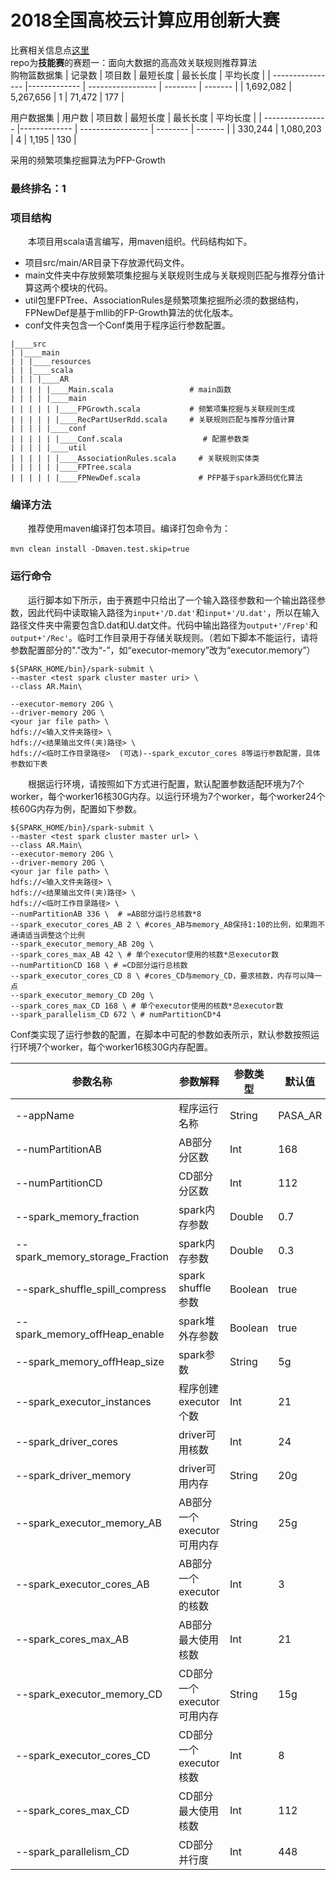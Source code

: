 # 2018全国高校云计算应用创新大赛
比赛相关信息点[这里](https://cloud.seu.edu.cn/contest/index)  
repo为**技能赛**的赛题一：面向大数据的高高效关联规则推荐算法  
购物篮数据集
| 记录数       | 项目数  | 最短长度 | 最长长度 | 平均长度 |
| ---------------- |------------- | ----------------- | -------- | ------- |
| 1,692,082 | 5,267,656 | 1 | 71,472 | 177 |

用户数据集
| 用户数       | 项目数  | 最短长度 | 最长长度 | 平均长度 |
| ---------------- |------------- | ----------------- | -------- | ------- |
| 330,244 | 1,080,203 | 4 | 1,195 | 130 |

采用的频繁项集挖掘算法为PFP-Growth

### 最终排名：1

### 项目结构

　　本项目用scala语言编写，用maven组织。代码结构如下。
- 项目src/main/AR目录下存放源代码文件。
- main文件夹中存放频繁项集挖掘与关联规则生成与关联规则匹配与推荐分值计算这两个模块的代码。
- util包里FPTree、AssociationRules是频繁项集挖掘所必须的数据结构，FPNewDef是基于mllib的FP-Growth算法的优化版本。
- conf文件夹包含一个Conf类用于程序运行参数配置。

~~~shell
|____src
| |____main
| | |____resources
| | |____scala
| | | |____AR
| | | | |____Main.scala                 # main函数
| | | | |____main
| | | | | |____FPGrowth.scala           # 频繁项集挖掘与关联规则生成
| | | | | |____RecPartUserRdd.scala     # 关联规则匹配与推荐分值计算
| | | | |____conf
| | | | | |____Conf.scala                  # 配置参数类
| | | | |____util
| | | | | |____AssociationRules.scala     # 关联规则实体类 
| | | | | |____FPTree.scala          
| | | | | |____FPNewDef.scala             # PFP基于spark源码优化算法
~~~

### 编译方法

　　推荐使用maven编译打包本项目。编译打包命令为：

~~~shell
mvn clean install -Dmaven.test.skip=true　
~~~

### 运行命令

　　运行脚本如下所示，由于赛题中只给出了一个输入路径参数和一个输出路径参数，因此代码中读取输入路径为`input+'/D.dat'`和`input+'/U.dat'`，所以在输入路径文件夹中需要包含D.dat和U.dat文件。代码中输出路径为`output+'/Frep'`和`output+'/Rec'`。临时工作目录用于存储关联规则。（若如下脚本不能运行，请将参数配置部分的"."改为“-”，如“executor-memory”改为“executor.memory”）

```shell
${SPARK_HOME/bin}/spark-submit \ 
--master <test spark cluster master uri> \ 
--class AR.Main\
```

~~~shell
--executor-memory 20G \ 
--driver-memory 20G \
<your jar file path> \ 
hdfs://<输入文件夹路径> \ 
hdfs://<结果输出文件(夹)路径> \ 
hdfs://<临时工作目录路径>  (可选)--spark_excutor_cores 8等运行参数配置，具体参数如下表
~~~

　　根据运行环境，请按照如下方式进行配置，默认配置参数适配环境为7个worker，每个worker16核30G内存。以运行环境为7个worker，每个worker24个核60G内存为例，配置如下参数。

~~~shell
${SPARK_HOME/bin}/spark-submit \ 
--master <test spark cluster master url> \ 
--class AR.Main\
--executor-memory 20G \ 
--driver-memory 20G \
<your jar file path> \ 
hdfs://<输入文件夹路径> \ 
hdfs://<结果输出文件(夹)路径> \ 
hdfs://<临时工作目录路径> \
--numPartitionAB 336 \  # =AB部分运行总核数*8
--spark_executor_cores_AB 2 \ #cores_AB与memory_AB保持1:10的比例，如果跑不通请适当调整这个比例
--spark_executor_memory_AB 20g \
--spark_cores_max_AB 42 \ # 单个executor使用的核数*总executor数
--numPartitionCD 168 \ # =CD部分运行总核数
--spark_executor_cores_CD 8 \ #cores_CD与memory_CD，要求核数，内存可以降一点
--spark_executor_memory_CD 20g \
--spark_cores_max_CD 168 \ # 单个executor使用的核数*总executor数
--spark_parallelism_CD 672 \ # numPartitionCD*4
~~~

Conf类实现了运行参数的配置，在脚本中可配的参数如表所示，默认参数按照运行环境7个worker，每个worker16核30G内存配置。

| 参数名称                        | 参数解释          | 参数类型 | 默认值  |
| ------------------------------- | ----------------- | -------- | ------- |
| --appName                       | 程序运行名称      | String   | PASA_AR |
| --numPartitionAB                | AB部分分区数      | Int      | 168     |
| --numPartitionCD                | CD部分分区数      | Int      | 112     |
| --spark_memory_fraction         | spark内存参数     | Double   | 0.7     |
| --spark_memory_storage_Fraction | spark内存参数     | Double   | 0.3     |
| --spark_shuffle_spill_compress  | spark shuffle参数 | Boolean  | true    |
| --spark_memory_offHeap_enable | spark堆外存参数            | Boolean  | true   |
| --spark_memory_offHeap_size   | spark参数                  | String   | 5g     |
| --spark_executor_instances    | 程序创建executor个数       | Int      | 21     |
| --spark_driver_cores          | driver可用核数             | Int      | 24     |
| --spark_driver_memory         | driver可用内存             | String   | 20g    |
| --spark_executor_memory_AB    | AB部分一个executor可用内存 | String   | 25g    |
| --spark_executor_cores_AB     | AB部分一个executor的核数   | Int      | 3      |
| --spark_cores_max_AB          | AB部分最大使用核数         | Int      | 21     |
| --spark_executor_memory_CD    | CD部分一个executor可用内存 | String   | 15g    |
| --spark_executor_cores_CD     | CD部分一个executor核数     | Int      | 8      |
| --spark_cores_max_CD          | CD部分最大使用核数         | Int      | 112    |
| --spark_parallelism_CD        | CD部分并行度               | Int      | 448    |
